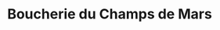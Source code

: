 ---
title: "Boucherie du Champs de Mars"
url: /vienne/boucherie-du-champs-de-mars/
shop: boucherie
---